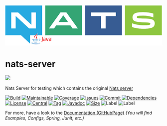 ![logo](src/test/resources/nats-java.png)

# nats-server

[![](https://img.shields.io/static/v1?label=Sponsor&message=%E2%9D%A4&logo=GitHub&color=%23fe8e86)](https://github.com/sponsors/YunaBraska)

Nats Server for testing which contains the original [Nats server](https://github.com/nats-io/nats-server)

[![Build][build_shield]][build_link]
[![Maintainable][maintainable_shield]][maintainable_link]
[![Coverage][coverage_shield]][coverage_link]
[![Issues][issues_shield]][issues_link]
[![Commit][commit_shield]][commit_link]
[![Dependencies][dependency_shield]][dependency_link]
[![License][license_shield]][license_link]
[![Central][central_shield]][central_link]
[![Tag][tag_shield]][tag_link]
[![Javadoc][javadoc_shield]][javadoc_link]
[![Size][size_shield]][size_shield]
![Label][label_shield]
![Label][java_version]

[build_shield]: https://github.com/YunaBraska/nats-server/workflows/MVN_RELEASE/badge.svg
[build_link]: https://github.com/YunaBraska/nats-server/actions?query=workflow%3AMVN_RELEASE
[maintainable_shield]: https://img.shields.io/codeclimate/maintainability/YunaBraska/nats-server?style=flat-square
[maintainable_link]: https://codeclimate.com/github/YunaBraska/nats-server/maintainability
[coverage_shield]: https://img.shields.io/codeclimate/coverage/YunaBraska/nats-server?style=flat-square
[coverage_link]: https://codeclimate.com/github/YunaBraska/nats-server/test_coverage
[issues_shield]: https://img.shields.io/github/issues/YunaBraska/nats-server?style=flat-square
[issues_link]: https://github.com/YunaBraska/nats-server/commits/main
[commit_shield]: https://img.shields.io/github/last-commit/YunaBraska/nats-server?style=flat-square
[commit_link]: https://github.com/YunaBraska/nats-server/issues
[license_shield]: https://img.shields.io/github/license/YunaBraska/nats-server?style=flat-square
[license_link]: https://github.com/YunaBraska/nats-server/blob/main/LICENSE
[dependency_shield]: https://img.shields.io/librariesio/github/YunaBraska/nats-server?style=flat-square
[dependency_link]: https://libraries.io/github/YunaBraska/nats-server
[central_shield]: https://img.shields.io/maven-central/v/berlin.yuna/nats-server?style=flat-square
[central_link]:https://search.maven.org/artifact/berlin.yuna/nats-server
[tag_shield]: https://img.shields.io/github/v/tag/YunaBraska/nats-server?style=flat-square
[tag_link]: https://github.com/YunaBraska/nats-server/releases
[javadoc_shield]: https://javadoc.io/badge2/berlin.yuna/nats-server/javadoc.svg?style=flat-square
[javadoc_link]: https://javadoc.io/doc/berlin.yuna/nats-server
[size_shield]: https://img.shields.io/github/repo-size/YunaBraska/nats-server?style=flat-square
[label_shield]: https://img.shields.io/badge/Yuna-QueenInside-blueviolet?style=flat-square
[gitter_shield]: https://img.shields.io/gitter/room/YunaBraska/nats-server?style=flat-square
[gitter_link]: https://gitter.im/nats-server/Lobby
[java_version]: https://img.shields.io/badge/java-11-blueviolet?style=flat-square

For more, have a look to the [Documentation (GitHubPage)](https://yunabraska.github.io/nats-server/) *(You will find Examples, Configs, Spring, Junit, etc.)*
